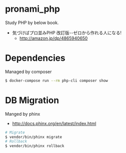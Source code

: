 # pronami_php

Study PHP by below book.

- 気づけばプロ並みPHP 改訂版--ゼロから作れる人になる!
  - http://amazon.jp/dp/4865940650

# Dependencies
Managed by composer

```bash
$ docker-compose run --rm php-cli composer show
```

# DB Migration
Manged by phinx

- http://docs.phinx.org/en/latest/index.html

```bash
# Migrate
$ vendor/bin/phinx migrate
# Rollback
$ vendor/bin/phinx rollback
```
